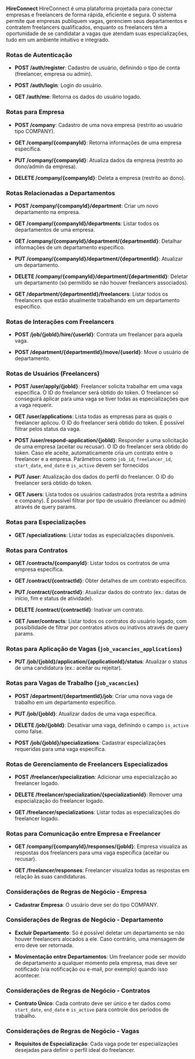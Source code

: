 **HireConnect** HireConnect é uma plataforma projetada para conectar empresas e freelancers de forma rápida, eficiente e segura. O sistema permite que empresas publiquem vagas, gerenciem seus departamentos e contratem freelancers qualificados, enquanto os freelancers têm a oportunidade de se candidatar a vagas que atendam suas especializações, tudo em um ambiente intuitivo e integrado.

### Rotas de Autenticação

- **POST /auth/register**: Cadastro de usuário, definindo o tipo de conta (freelancer, empresa ou admin).
    
- **POST /auth/login**: Login do usuário.
    
- **GET /auth/me**: Retorna os dados do usuário logado.
    

### Rotas para Empresa

- **POST /company**: Cadastro de uma nova empresa (restrito ao usuário tipo COMPANY).
    
- **GET /company/{companyId}**: Retorna informações de uma empresa específica.
    
- **PUT /company/{companyId}**: Atualiza dados da empresa (restrito ao dono/admin da empresa).
    
- **DELETE /company/{companyId}**: Deleta a empresa (restrito ao dono).
    

### Rotas Relacionadas a Departamentos

- **POST /company/{companyId}/department**: Criar um novo departamento na empresa.
    
- **GET /company/{companyId}/departments**: Listar todos os departamentos de uma empresa.
    
- **GET /company/{companyId}/department/{departmentId}**: Detalhar informações de um departamento específico.
    
- **PUT /company/{companyId}/department/{departmentId}**: Atualizar um departamento.
    
- **DELETE /company/{companyId}/department/{departmentId}**: Deletar um departamento (só permitido se não houver freelancers associados).
    
- **GET /department/{departmentId}/freelancers**: Listar todos os freelancers que estão atualmente trabalhando em um departamento específico.
    

### Rotas de Interações com Freelancers

- **POST /job/{jobId}/hire/{userId}**: Contrata um freelancer para aquela vaga.
    
- **POST /department/{departmentId}/move/{userId}**: Move o usuário de departamento.
    

### Rotas de Usuários (Freelancers)

- **POST /user/apply/{jobId}**: Freelancer solicita trabalhar em uma vaga específica. O ID do freelancer será obtido do token. O freelancer só conseguirá aplicar para uma vaga se tiver todas as especializações que a vaga requerir.
    
- **GET /user/applications**: Lista todas as empresas para as quais o freelancer aplicou. O ID do freelancer será obtido do token. É possível filtrar pelos status da vaga.
    
- **POST /user/respond-application/{jobId}**: Responder a uma solicitação de uma empresa (aceitar ou recusar). O ID do freelancer será obtido do token. Caso ele aceite, automaticamente cria um contrato entre o freelancer e a empresa. Parâmetros como `job_id`, `freelancer_id`, `start_date`, `end_date` e `is_active` devem ser fornecidos
    
- **PUT /user**: Atualização dos dados do perfil do freelancer. O ID do freelancer será obtido do token.
    
- **GET /users**: Lista todos os usuários cadastrados (rota restrita a admins e company). É possível filtrar por tipo de usuário (freelancer ou admin) através de query params.


### Rotas para Especializações

- **GET /specializations**: Listar todas as especializações disponíveis.
    

### Rotas para Contratos

- **GET /contracts/{companyId}**: Listar todos os contratos de uma empresa específica.
    
- **GET /contract/{contractId}**: Obter detalhes de um contrato específico.
    
- **PUT /contract/{contractId}**: Atualizar dados do contrato (ex.: datas de início, fim e status de atividade).
    
- **DELETE /contract/{contractId}**: Inativar um contrato.
    
- **GET /user/contracts**: Listar todos os contratos do usuário logado, com possibilidade de filtrar por contratos ativos ou inativos através de query params.
    

### Rotas para Aplicação de Vagas (`job_vacancies_applications`)

- **PUT /job/{jobId}/application/{applicationId}/status**: Atualizar o status de uma candidatura (ex.: aceitar ou rejeitar).
    

### Rotas para Vagas de Trabalho (`job_vacancies`)

- **POST /department/{departmentId}/job**: Criar uma nova vaga de trabalho em um departamento específico.
    
- **PUT /job/{jobId}**: Atualizar dados de uma vaga específica.
    
- **DELETE /job/{jobId}**: Desativar uma vaga, definindo o campo `is_active` como false.
    
- **POST /job/{jobId}/specializations**: Cadastrar especializações requeridas para uma vaga específica.
    

### Rotas de Gerenciamento de Freelancers Especializados

- **POST /freelancer/specialization**: Adicionar uma especialização ao freelancer logado.
    
- **DELETE /freelancer/specialization/{specializationId}**: Remover uma especialização do freelancer logado.
    
- **GET /freelancer/specializations**: Listar todas as especializações do freelancer logado.
    

### Rotas para Comunicação entre Empresa e Freelancer

- **GET /company/{companyId}/responses/{jobId}**: Empresa visualiza as respostas dos freelancers para uma vaga específica (aceitar ou recusar).
    
- **GET /freelancer/responses**: Freelancer visualiza todas as respostas em relação às suas candidaturas.
    
### Considerações de Regras de Negócio - Empresa

- **Cadastrar Empresa**: O usuário deve ser do tipo COMPANY.
    

### Considerações de Regras de Negócio - Departamento

- **Excluir Departamento**: Só é possível deletar um departamento se não houver freelancers alocados a ele. Caso contrário, uma mensagem de erro deve ser retornada.
    
- **Movimentação entre Departamentos**: Um freelancer pode ser movido de departamento a qualquer momento pela empresa, mas deve ser notificado (via notificação ou e-mail, por exemplo) quando isso acontecer.
    

### Considerações de Regras de Negócio - Contratos

- **Contrato Único**: Cada contrato deve ser único e ter dados como `start_date`, `end_date` e `is_active` para controle dos períodos de trabalho.
    

### Considerações de Regras de Negócio - Vagas

- **Requisitos de Especialização**: Cada vaga pode ter especializações desejadas para definir o perfil ideal do freelancer.